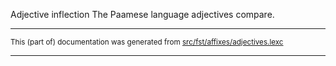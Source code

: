 Adjective inflection
The Paamese language adjectives compare.

* * *

<small>This (part of) documentation was generated from [src/fst/affixes/adjectives.lexc](https://github.com/giellalt/lang-pma/blob/main/src/fst/affixes/adjectives.lexc)</small>

---

